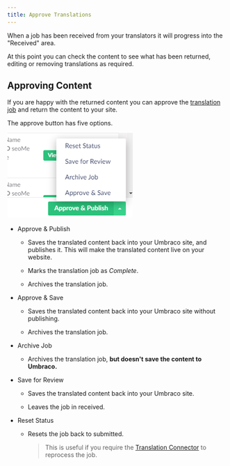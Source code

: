 ```yaml
---
title: Approve Translations
---
```


When a job has been received from your translators it will progress into the "Received" area. 

At this point you can check the content to see what has been returned, editing or removing translations as required.

## Approving Content 

If you are happy with the returned content you can approve the [translation job](../../key_topics/job) and return the content to your site. 

The approve button has five options. 

![Approve button](approvebutton.png)

- Approve & Publish

     - Saves the translated content back into your Umbraco site, and publishes it. This will make the translated content live on your website. 
    
     - Marks the translation job as *Complete*.

     - Archives the translation job. 
     

- Approve & Save

     - Saves the translated content back into your Umbraco site without publishing. 

     - Archives the translation job.


- Archive Job

     - Archives the translation job, **but doesn't save the content to Umbraco.** 


- Save for Review

     - Saves the translated content back into your Umbraco site.

     - Leaves the job in received.

- Reset Status 
    
     - Resets the job back to submitted.
    
        > This is useful if you require the [Translation Connector](../../key_topics/connector) to reprocess the job.


